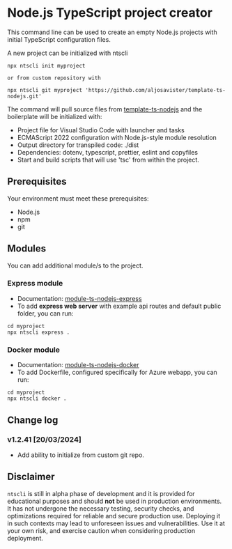 # Node.js TypeScript project creator

This command line can be used to create an empty Node.js projects with initial TypeScript configuration files.

A new project can be initialized with ntscli
```
npx ntscli init myproject

or from custom repository with

npx ntscli git myproject 'https://github.com/aljosavister/template-ts-nodejs.git'
```

The command will pull source files from [template-ts-nodejs](https://github.com/aljosavister/template-ts-nodejs.git) and the boilerplate will be initialized with:
- Project file for Visual Studio Code with launcher and tasks
- ECMAScript 2022 configuration with Node.js-style module resolution
- Output directory for transpiled code: ./dist
- Dependencies: dotenv, typescript, prettier, eslint and copyfiles
- Start and build scripts that will use 'tsc' from within the project.

## Prerequisites

Your environment must meet these prerequisites:
- Node.js
- npm
- git

## Modules
You can add additional module/s to the project.

### Express module
- Documentation: [module-ts-nodejs-express](https://github.com/aljosavister/module-ts-nodejs-express)
- To add **express web server** with example api routes and default public folder, you can run:
```
cd myproject
npx ntscli express .
```

### Docker module
- Documentation: [module-ts-nodejs-docker](https://github.com/aljosavister/module-ts-nodejs-docker)
- To add Dockerfile, configured specifically for Azure webapp, you can run:
```
cd myproject
npx ntscli docker .
```

## Change log

### v1.2.41 [20/03/2024]

- Add ability to initialize from custom git repo.

## Disclaimer

`ntscli` is still in alpha phase of development and it is provided for educational purposes and should **not** be used in production environments. It has not undergone the necessary testing, security checks, and optimizations required for reliable and secure production use. Deploying it in such contexts may lead to unforeseen issues and vulnerabilities. Use it at your own risk, and exercise caution when considering production deployment.
